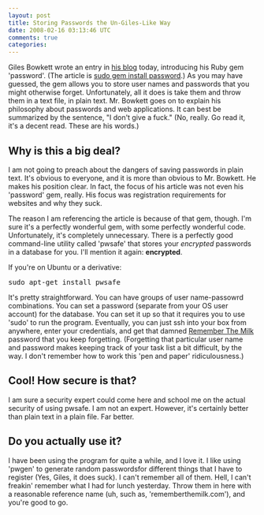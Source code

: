```yaml
--- 
layout: post
title: Storing Passwords the Un-Giles-Like Way
date: 2008-02-16 03:13:46 UTC
comments: true
categories: 
--- 
```

Giles Bowkett wrote an entry in [his blog](http://gilesbowkett.blogspot.com/) today, introducing his Ruby gem 'password'. (The article is [sudo gem install password](http://gilesbowkett.blogspot.com/2008/02/sudo-gem-install-password.html).) As you may have guessed, the gem allows you to store user names and passwords that you might otherwise forget. Unfortunately, all it does is take them and throw them in a text file, in plain text. Mr. Bowkett goes on to explain his philosophy about passwords and web applications. It can best be summarized by the sentence, "I don't give a fuck." (No, really. Go read it, it's a decent read. These are his words.)

## Why is this a big deal?

I am not going to preach about the dangers of saving passwords in plain text. It's obvious to everyone, and it is more than obvious to Mr. Bowkett. He makes his position clear. In fact, the focus of his article was not even his 'password' gem, really. His focus was registration requirements for websites and why they suck.

The reason I am referencing the article is because of that gem, though. I'm sure it's a perfectly wonderful gem, with some perfectly wonderful code. Unfortunately, it's completely unnecessary. There is a perfectly good command-line utility called 'pwsafe' that stores your *encrypted* passwords in a database for you. I'll mention it again: **encrypted**.

If you're on Ubuntu or a derivative:

<div class="codeblock">

<div class="bash" style="font-family: monospace;">

sudo apt-get install pwsafe

</div>

</div>

It's pretty straightforward. You can have groups of user name-passowrd combinations. You can set a password (separate from your OS user account) for the database. You can set it up so that it requires you to use 'sudo' to run the program. Eventually, you can just ssh into your box from anywhere, enter your credentials, and get that damned [Remember The Milk](http://www.rememberthemilk.com/) password that you keep forgetting. (Forgetting that particular user name and password makes keeping track of your task list a bit difficult, by the way. I don't remember how to work this 'pen and paper' ridiculousness.)

## Cool\! How secure is that?

I am sure a security expert could come here and school me on the actual security of using pwsafe. I am not an expert. However, it's certainly better than plain text in a plain file. Far better.

## Do you actually use it?

I have been using the program for quite a while, and I love it. I like using 'pwgen' to generate random passwordsfor different things that I have to register (Yes, Giles, it does suck). I can't remember all of them. Hell, I can't freakin' remember what I had for lunch yesterday. Throw them in here with a reasonable reference name (uh, such as, 'rememberthemilk.com'), and you're good to go.
